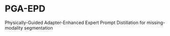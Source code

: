 # PGA-EPD
Physically-Guided Adapter-Enhanced Expert Prompt Distillation for missing-modality segmentation
